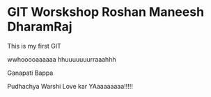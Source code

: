# GIT Worskshop Roshan Maneesh DharamRaj

This is my first GIT

wwhooooaaaaaa   hhuuuuuuurraaahhh

Ganapati Bappa 

Pudhachya Warshi Love kar YAaaaaaaaa!!!!!